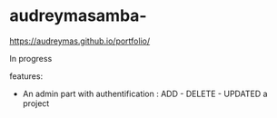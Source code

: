 # audreymasamba- 
https://audreymas.github.io/portfolio/

In progress 

features:
* An admin part with authentification : ADD - DELETE - UPDATED a project

